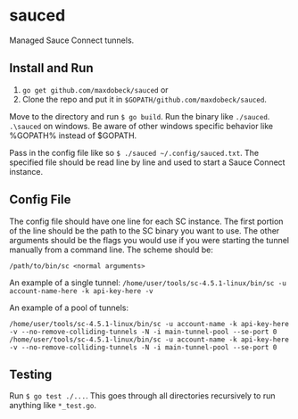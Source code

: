 # sauced
Managed Sauce Connect tunnels.

## Install and Run
1. `go get github.com/maxdobeck/sauced`
or
2. Clone the repo and put it in `$GOPATH/github.com/maxdobeck/sauced`.

Move to the directory and run `$ go build`.  Run the binary like `./sauced`.  `.\sauced` on windows.  Be aware of other windows specific behavior like %GOPATH% instead of $GOPATH.

Pass in the config file like so `$ ./sauced ~/.config/sauced.txt`.  The specified file should be read line by line and used to start a Sauce Connect instance.  

## Config File
The config file should have one line for each SC instance.  The first portion of the line should be the path to the SC binary you want to use.  The other arguments should be the flags you would use if you were starting the tunnel manually from a command line.  The scheme should be:

```
/path/to/bin/sc <normal arguments>
```

An example of a single tunnel:
`/home/user/tools/sc-4.5.1-linux/bin/sc -u account-name-here -k api-key-here -v`


An example of a pool of tunnels:

```
/home/user/tools/sc-4.5.1-linux/bin/sc -u account-name -k api-key-here -v --no-remove-colliding-tunnels -N -i main-tunnel-pool --se-port 0 
/home/user/tools/sc-4.5.1-linux/bin/sc -u account-name -k api-key-here -v --no-remove-colliding-tunnels -N -i main-tunnel-pool --se-port 0 
```

## Testing
Run `$ go test ./...`.  This goes through all directories recursively to run anything like `*_test.go`.